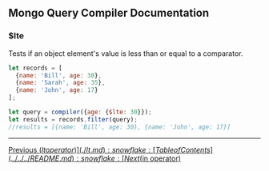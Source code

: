 ## Mongo Query Compiler Documentation

### $lte

Tests if an object element's value is less than or equal to a comparator.

```javascript
let records = [
  {name: 'Bill', age: 30},
  {name: 'Sarah', age: 35},
  {name: 'John', age: 17}
];

let query = compiler({age: {$lte: 30}});
let results = records.filter(query);
//results = [{name: 'Bill', age: 30}, {name: 'John', age: 17}]
```

---

[Previous ($lt operator)](./lt.md) :snowflake: 
[Table of Contents](../../../README.md) :snowflake: 
[Next ($in operator)](./in.md)
